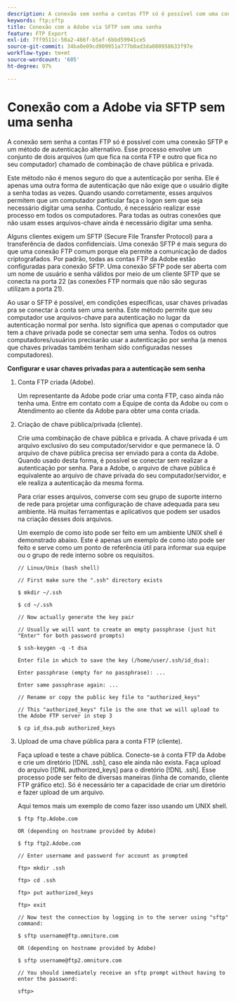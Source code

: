 ```yaml
---
description: A conexão sem senha a contas FTP só é possível com uma conexão SFTP e um método de autenticação alternativo. Esse processo envolve um conjunto de dois arquivos (um que fica na conta FTP e outro que fica no seu computador) chamado de combinação de chave pública e privada.
keywords: ftp;sftp
title: Conexão com a Adobe via SFTP sem uma senha
feature: FTP Export
exl-id: 7ff9511c-50a2-466f-b5af-6bbd59941ce5
source-git-commit: 34ba0e09cd909951a777b0ad3da080958633f97e
workflow-type: tm+mt
source-wordcount: '605'
ht-degree: 97%

---
```


# Conexão com a Adobe via SFTP sem uma senha

A conexão sem senha a contas FTP só é possível com uma conexão SFTP e um método de autenticação alternativo. Esse processo envolve um conjunto de dois arquivos (um que fica na conta FTP e outro que fica no seu computador) chamado de combinação de chave pública e privada.

Este método não é menos seguro do que a autenticação por senha. Ele é apenas uma outra forma de autenticação que não exige que o usuário digite a senha todas as vezes. Quando usando corretamente, esses arquivos permitem que um computador particular faça o logon sem que seja necessário digitar uma senha. Contudo, é necessário realizar esse processo em todos os computadores. Para todas as outras conexões que não usam esses arquivos-chave ainda é necessário digitar uma senha.

Alguns clientes exigem um SFTP (Secure File Transfer Protocol) para a transferência de dados confidenciais. Uma conexão SFTP é mais segura do que uma conexão FTP comum porque ela permite a comunicação de dados criptografados. Por padrão, todas as contas FTP da Adobe estão configuradas para conexão SFTP. Uma conexão SFTP pode ser aberta com um nome de usuário e senha válidos por meio de um cliente SFTP que se conecta na porta 22 (as conexões FTP normais que não são seguras utilizam a porta 21).

Ao usar o SFTP é possível, em condições específicas, usar chaves privadas pra se conectar à conta sem uma senha. Este método permite que seu computador use arquivos-chave para autenticação no lugar da autenticação normal por senha. Isto significa que apenas o computador que tem a chave privada pode se conectar sem uma senha. Todos os outros computadores/usuários precisarão usar a autenticação por senha (a menos que chaves privadas também tenham sido configuradas nesses computadores).

**Configurar e usar chaves privadas para a autenticação sem senha**

1. Conta FTP criada (Adobe).

   Um representante da Adobe pode criar uma conta FTP, caso ainda não tenha uma. Entre em contato com a Equipe de conta da Adobe ou com o Atendimento ao cliente da Adobe para obter uma conta criada.
1. Criação de chave pública/privada (cliente).

   Crie uma combinação de chave pública e privada. A chave privada é um arquivo exclusivo do seu computador/servidor e que permanece lá. O arquivo de chave pública precisa ser enviado para a conta da Adobe. Quando usado desta forma, é possível se conectar sem realizar a autenticação por senha. Para a Adobe, o arquivo de chave pública é equivalente ao arquivo de chave privada do seu computador/servidor, e ele realiza a autenticação da mesma forma.

   Para criar esses arquivos, converse com seu grupo de suporte interno de rede para projetar uma configuração de chave adequada para seu ambiente. Há muitas ferramentas e aplicativos que podem ser usados na criação desses dois arquivos.

   Um exemplo de como isto pode ser feito em um ambiente UNIX shell é demonstrado abaixo. Este é apenas um exemplo de como isto pode ser feito e serve como um ponto de referência útil para informar sua equipe ou o grupo de rede interno sobre os requisitos.

   ```
   // Linux/Unix (bash shell)
   
   // First make sure the ".ssh" directory exists
   
   $ mkdir ~/.ssh
   
   $ cd ~/.ssh
   
   // Now actually generate the key pair
   
   // Usually we will want to create an empty passphrase (just hit "Enter" for both password prompts)
   
   $ ssh-keygen -q -t dsa
   
   Enter file in which to save the key (/home/user/.ssh/id_dsa):
   
   Enter passphrase (empty for no passphrase): ...
   
   Enter same passphrase again: ...
   
   // Rename or copy the public key file to "authorized_keys"
   
   // This "authorized_keys" file is the one that we will upload to the Adobe FTP server in step 3
   
   $ cp id_dsa.pub authorized_keys 
   ```

1. Upload de uma chave pública para a conta FTP (cliente).

   Faça upload e teste a chave pública. Conecte-se à conta FTP da Adobe e crie um diretório [!DNL .ssh], caso ele ainda não exista. Faça upload do arquivo [!DNL authorized_keys] para o diretório [!DNL .ssh]. Esse processo pode ser feito de diversas maneiras (linha de comando, cliente FTP gráfico etc). Só é necessário ter a capacidade de criar um diretório e fazer upload de um arquivo.

   Aqui temos mais um exemplo de como fazer isso usando um UNIX shell.

   ```
   $ ftp ftp.Adobe.com
   
   OR (depending on hostname provided by Adobe)
   
   $ ftp ftp2.Adobe.com
   
   // Enter username and password for account as prompted
   
   ftp> mkdir .ssh
   
   ftp> cd .ssh
   
   ftp> put authorized_keys
   
   ftp> exit
   
   // Now test the connection by logging in to the server using "sftp" command:
   
   $ sftp username@ftp.omniture.com
   
   OR (depending on hostname provided by Adobe)
   
   $ sftp username@ftp2.omniture.com
   
   // You should immediately receive an sftp prompt without having to enter the password:
   
   sftp>
   ```
